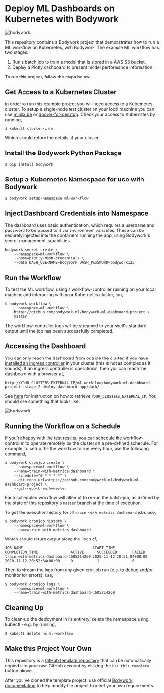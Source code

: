 # Deploy ML Dashboards on Kubernetes with Bodywork

![bodywork](https://bodywork-media.s3.eu-west-2.amazonaws.com/ml_dashboard_workflow.png)

This repository contains a Bodywork project that demonstrates how to run a ML workflow on Kubernetes, with Bodywork. The example ML workflow has two stages:

1. Run a batch job to train a model that is stored in a AWS S3 bucket.
2. Deploy a Plotly dashboard to present model performance information.

To run this project, follow the steps below.

## Get Access to a Kubernetes Cluster

In order to run this example project you will need access to a Kubernetes cluster. To setup a single-node test cluster on your local machine you can use [minikube](https://minikube.sigs.Kubernetes.io/docs/) or [docker-for-desktop](https://www.docker.com/products/docker-desktop). Check your access to Kubernetes by running,

```shell
$ kubectl cluster-info
```

Which should return the details of your cluster.

## Install the Bodywork Python Package

```shell
$ pip install bodywork
```

## Setup a Kubernetes Namespace for use with Bodywork

```shell
$ bodywork setup-namespace ml-workflow
```

## Inject Dashboard Credentials into Namespace

The dashboard uses basic authentication, which requires a username and password to be passed to it via environment variables. These can be securely injected into the containers running the app, using Bodywork's secret management capabilities,

```shell
bodywork secret create \
    --namespace=ml-workflow \
    --name=plotly-dash-credentials \
    --data DASH_USERNAME=bodywork DASH_PASSWORD=bodywork123
```

## Run the Workflow

To test the ML workflow, using a workflow-controller running on your local machine and interacting with your Kubernetes cluster, run,

```shell
$ bodywork workflow \
    --namespace=ml-workflow \
    https://github.com/bodywork-ml/bodywork-ml-dashboard-project \
    master
```

The workflow-controller logs will be streamed to your shell's standard output until the job has been successfully completed.

## Accessing the Dashboard

You can only reach the dashboard from outside the cluster, if you have [installed an ingress controller](https://bodywork.readthedocs.io/en/latest/kubernetes/#configuring-ingress) in your cluster (this is not as complex as it sounds). If an ingress controller is operational, then you can reach the dashboard with a browser at,

```http
http://YOUR_CLUSTERS_EXTERNAL_IP/ml-workflow/bodywork-ml-dashboard-project--stage-2-deploy-dashboard-app/dash/
```

See [here](https://bodywork.readthedocs.io/en/latest/kubernetes/#connecting-to-the-cluster) for instruction on how to retrieve `YOUR_CLUSTERS_EXTERNAL_IP`. You should see something that looks like,

![bodywork](https://bodywork-media.s3.eu-west-2.amazonaws.com/ml_dashboard_screenshot.png)

## Running the Workflow on a Schedule

If you're happy with the test results, you can schedule the workflow-controller to operate remotely on the cluster on a pre-defined schedule. For example, to setup the the workflow to run every hour, use the following command,

```shell
$ bodywork cronjob create \
    --namespace=ml-workflow \
    --name=train-with-metrics-dashboard \
    --schedule="0 * * * *" \
    --git-repo-url=https://github.com/bodywork-ml/bodywork-ml-dashboard-project \
    --git-repo-branch=master
```

Each scheduled workflow will attempt to re-run the batch-job, as defined by the state of this repository's `master` branch at the time of execution.

To get the execution history for all `train-with-metrics-dashboard` jobs use,

```shell
$ bodywork cronjob history \
    --namespace=ml-workflow \
    --name=train-with-metrics-dashboard
```

Which should return output along the lines of,

```text
JOB_NAME                                START_TIME                    COMPLETION_TIME               ACTIVE      SUCCEEDED       FAILED
train-with-metrics-dashboard-1605214260 2020-11-12 20:51:04+00:00     2020-11-12 20:52:34+00:00     0           1               0
```

Then to stream the logs from any given cronjob run (e.g. to debug and/or monitor for errors), use,

```shell
$ bodywork cronjob logs \
    --namespace=ml-workflow \
    --name=train-with-metrics-dashboard-1605214260
```

## Cleaning Up

To clean-up the deployment in its entirety, delete the namespace using kubectl - e.g. by running,

```shell
$ kubectl delete ns ml-workflow
```

## Make this Project Your Own

This repository is a [GitHub template repository](https://docs.github.com/en/free-pro-team@latest/github/creating-cloning-and-archiving-repositories/creating-a-repository-from-a-template) that can be automatically copied into your own GitHub account by clicking the `Use this template` button above.

After you've cloned the template project, use official [Bodywork documentation](https://bodywork.readthedocs.io/en/latest/) to help modify the project to meet your own requirements.
